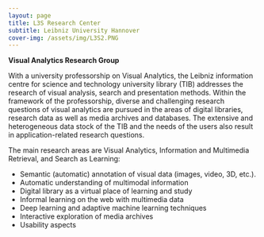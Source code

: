 ```yaml
---
layout: page
title: L3S Research Center
subtitle: Leibniz University Hannover
cover-img: /assets/img/L3S2.PNG
---
```

**Visual Analytics Research Group**

With a university professorship on Visual Analytics, the Leibniz information centre for science and technology university library (TIB) addresses the research of visual analysis, search and presentation methods. Within the framework of the professorship, diverse and challenging research questions of visual analytics are pursued in the areas of digital libraries, research data as well as media archives and databases. The extensive and heterogeneous data stock of the TIB and the needs of the users also result in application-related research questions.

The main research areas are Visual Analytics, Information and Multimedia Retrieval, and Search as Learning:

- Semantic (automatic) annotation of visual data (images, video, 3D, etc.).
- Automatic understanding of multimodal information
- Digital library as a virtual place of learning and study
- Informal learning on the web with multimedia data
- Deep learning and adaptive machine learning techniques
- Interactive exploration of media archives
- Usability aspects

